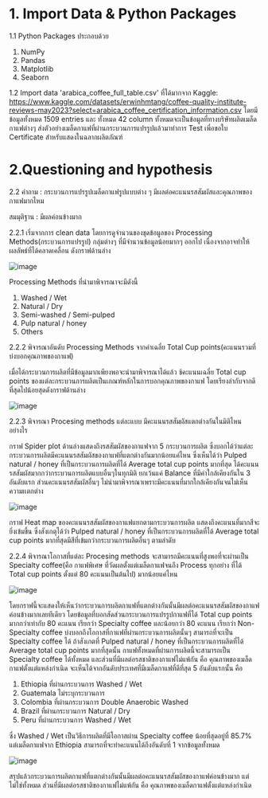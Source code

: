 # **1. Import Data & Python Packages**


1.1 Python Packages ประกอบด้วย
  1. NumPy
  2. Pandas
  3. Matplotlib
  4. Seaborn

1.2 Import data 'arabica_coffee_full_table.csv' ที่ได้มากจาก Kaggle: https://www.kaggle.com/datasets/erwinhmtang/coffee-quality-institute-reviews-may2023?select=arabica_coffee_certification_information.csv
โดยมีข้อมูลทั้งหมด 1509 entries และ ทั้งหมด 42 column ทั้งหมดจะเป็นข้อมูลที่ทางบริษัทผลิตเมล็ดกาแฟต่างๆ ส่งตัวอย่างเมล็ดกาแฟที่ผ่านกระบวนการแปรรูปแล้วมาทำการ Test เพี่อขอใบ Certificate สำหรับแสดงในฉลากผลิตภัณฑ์

# **2.Questioning and hypothesis**

2.2 คำถาม : กระบวนการแปรรูปเมล็ดกาแฟรูปแบบต่าง ๆ   มีผลต่อคะแนนรสสัมผัสและคุณภาพของกาแฟมากไหม  
  
สมมุติฐาน : มีผลค่อนข้างมาก



2.2.1 เริ่มจากการ clean data โดยการดูจำนวนของชุดข้อมูลของ Processing Methods(กระบวนการแปรรูป) กลุ่มต่างๆ ที่มีจำนวนข้อมูลน้อยมากๆ ออกไป เนื่องจากอาจทำให้ผลลัพธ์ที่ได้คลาดเคลื่อน ดังกราฟด้านล่าง

![image](https://github.com/Mixsung27/Arabica-analysis/assets/135399656/e5295c0e-b73f-41bf-9579-8ff57640fb34)


Processing Methods ที่นำมาพิจารณาจะมีดังนี้

1. Washed / Wet
2. Natural / Dry
3. Semi-washed / Semi-pulped
4. Pulp natural / honey
5. Others


2.2.2 พิจารณาอันดับ Processing Methods จากค่าเฉลี่ย Total Cup points(คะแนนรวมที่บ่งบอกคุณภาพของกาแฟ)

เมื่อได้กระบวนการผลิตที่มีข้อมูลมากเพียงพอจะนำมาพิจารณาได้แล้ว ช้คะแนนเฉลี่ย Total cup points ของแต่ละกระบวนการผลิตเป็นเกณฑ์หลักในการบอกคุณภาพของกาแฟ โดยเรียงลำกับจากดีที่สุดไปน้อยสุดดังกราฟด้านล่าง

![image](https://github.com/Mixsung27/Arabica-analysis/assets/135399656/f1433531-5a13-44f0-8a89-421dcff0d10e)

2.2.3 พิจารณา Procesing methods แต่ละแบบ มีคะแนนรสสัมผัสแตกต่างกันในมิติไหนอย่างไร

กราฟ Spider plot ด้านล่างแสดงถึงรสสัมผัสของกาแฟจาก 5 กระบวนการผลิต ซึ่งบอกได้ว่าแต่ละกระบวนการผลิตมีคะแนนรสสัมผัสของกาแฟที่แตกต่างกันมากน้อยแค่ไหน ซึ่งเห็นได้ว่า Pulped natural / honey ที่เป็นกระบวนการผลิตที่ได้ Average total cup points มากที่สุด ได้คะแนนรสสัมผัสมากกว่ากระบวนการผลิตแบบอื่นๆในทุกมิติ ยกเว้นแค่ Balance ที่มีค่าใกล้เคียงกันใน 3 อันดับแรก ส่วนคะแนนรสสัมผัสอื่นๆ ไม่นำมาพิจารณาเพราะมีคะแนนที่มากใกล้เคียงกันจนไม่เห็นความเเตกต่าง

![image](https://github.com/Mixsung27/Arabica-analysis/assets/135399656/8eacb4d4-8cce-4fc6-8fa1-846eed635a2c)

กราฟ Heat map ของคะแนนรสสัมผัสของกาแฟแยกตามกระบวนการผลิต แสดงถึงคะแนนที่มากสีจะยิ่งเข้มขึ้น ซึ่งสังเกตุได้ว่า Pulped natural / honey ที่เป็นกระบวนการผลิตที่ได้ Average total cup points มากที่สุดมีสีที่เข้มกว่ากระบวนการผลิตอื่นๆ ตามลำดับ



2.2.4 พิจารณาโอกาสที่แต่ละ Procesing methods จะสามารถมีคะแนนที่สูงพอที่จะผ่านเป็น Specialty coffee(คือ กาแฟพิเศษ ที่วัดผลตั้งแต่เมล็ดกาแฟจนถึง Process ทุกอย่าง ที่ได้ Total cup points ตั้งแต่ 80 คะแนนเป็นต้นไป) มากน้อยแค่ไหน

![image](https://github.com/Mixsung27/Arabica-analysis/assets/135399656/4b40499b-ea28-45a1-96c3-89a66e5d198f)

โดยกราฟนี้จะแสดงให้เห็นว่ากระบวนการผลิตกาแฟที่แตกต่างกันนั้นมีผลต่อคะแนนรสสัมผัสของกาแฟค่อนข้างมากเลยทีเดียว โดยข้อมูลที่บอกสัดส่วนกระบวนการแปรรูปกาแฟที่ได้ Total cup points มากกว่าเท่ากับ 80 คะแนน เรียกว่า Specialty coffee และน้อยกว่า 80 คะแนน เรียกว่า Non-Specialty coffee บ่งบอกถึงโอกาสที่กาแฟที่ผ่านกระบวนการผลิตนั้นๆ สามารถที่จะเป็น Specialty coffee ได้ ถ้าสังเกตที่ Pulped natural / honey ที่เป็นกระบวนการผลิตที่ได้ Average total cup points มากที่สุดนั้น กาแฟทั้งหมดที่ผ่านการผลิตนี้จะสามารถเป็น Specialty coffee ได้ทั้งหมด และส่วนที่มีผลต่อรสชาติของกาแฟไม่แพ้กัน คือ คุณภาพของเมล็ดกาแฟตั้งแต่แหล่งกำเนิด จะเห็นได้จากอันดับประเทศที่มีเมล็ดกาแฟที่ดีที่สุด 5 อันดับแรกนั้น คือ 
1. Ethiopia ที่ผ่านกระบวนการ Washed / Wet 
2. Guatemala ไม่ระบุกระบวนการ
3. Colombia ที่ผ่านกระบวนการ Double Anaerobic Washed 
4. Brazil ที่ผ่านกระบวนการ Natural / Dry 
5. Peru ที่ผ่านกระบวนการ Washed / Wet 


ซึ่ง Washed / Wet  เป็นวิธีการผลิตที่มีโอกาสผ่าน Specialty coffee น้อยที่สุดอยู่ที่ 85.7% แต่เมล็ดกาแฟจาก Ethiopia สามารถที่จะทำคะแนนได้ถึงอันดับที่ 1 จากข้อมูลทั้งหมด


![image](https://github.com/Mixsung27/Arabica-analysis/assets/135399656/b283854c-5d6d-4b1d-aa23-348c23bfab59)

สรุปแล้วกระบวนการผลิตกาแฟที่แตกต่างกันนั้นมีผลต่อคะแนนรสสัมผัสของกาแฟค่อนข้างมาก แต่ไม่ใช่ทั้งหมด ส่วนที่มีผลต่อรสชาติของกาแฟไม่แพ้กัน คือ คุณภาพของเมล็ดกาแฟตั้งแต่แหล่งกำเนิด
